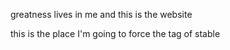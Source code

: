 greatness lives in me and this is the website


this is the place I'm going to force the tag of stable
